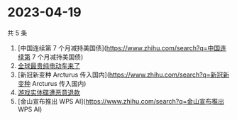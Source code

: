 # 2023-04-19

共 5 条

<!-- BEGIN -->
<!-- 最后更新时间 Wed Apr 19 2023 10:02:37 GMT+0800 (China Standard Time) -->

1. [中国连续第 7 个月减持美国债](https://www.zhihu.com/search?q=中国连续第 7
   个月减持美国债)
1. [全球最贵纯电动车来了](https://www.zhihu.com/search?q=全球最贵纯电动车来了)
1. [新冠新变种 Arcturus 传入国内](https://www.zhihu.com/search?q=新冠新变种
   Arcturus 传入国内)
1. [游戏实体碟遭恶意退款](https://www.zhihu.com/search?q=游戏实体碟遭恶意退款)
1. [金山宣布推出 WPS AI](https://www.zhihu.com/search?q=金山宣布推出 WPS AI)

<!-- END -->
